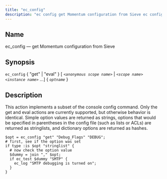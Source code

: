 ```yaml
---
title: "ec_config"
description: "ec config get Momentum configuration from Sieve ec config get eval anonymous scope name scope name instance name optname This action implements a subset of the console config command Only the get and eval actions are currently supported but otherwise behavior is identical Simple option values are returned as strings..."
---
```


<a name="sieve.ref.ec_config"></a> 
## Name

ec_config — get Momentum configuration from Sieve

## Synopsis

`ec_config` { "get" | "eval" } [ *`<anonymous scope name>`*              | *`<scope name>`*        *`<instance name>`*        ...] { *`optname`* }

<a name="idp29290944"></a> 
## Description

This action implements a subset of the console config command. Only the get and eval actions are currently supported, but otherwise behavior is identical. Simple option values are returned as strings, options that would be specified in parentheses in the config file (such as lists or ACLs) are returned as stringlists, and dictionary options are returned as hashes.

<a name="example.ec_config"></a> 


```
$opt = ec_config "get" "Debug_Flags" "DEBUG";
# first, see if the option was set
if type :is $opt "stringlist" {
  # now check the option value
  $dummy = join "," $opt;
  if ec_test $dummy "SMTP" {
    ec_log "SMTP debugging is turned on";
  }
}
```
